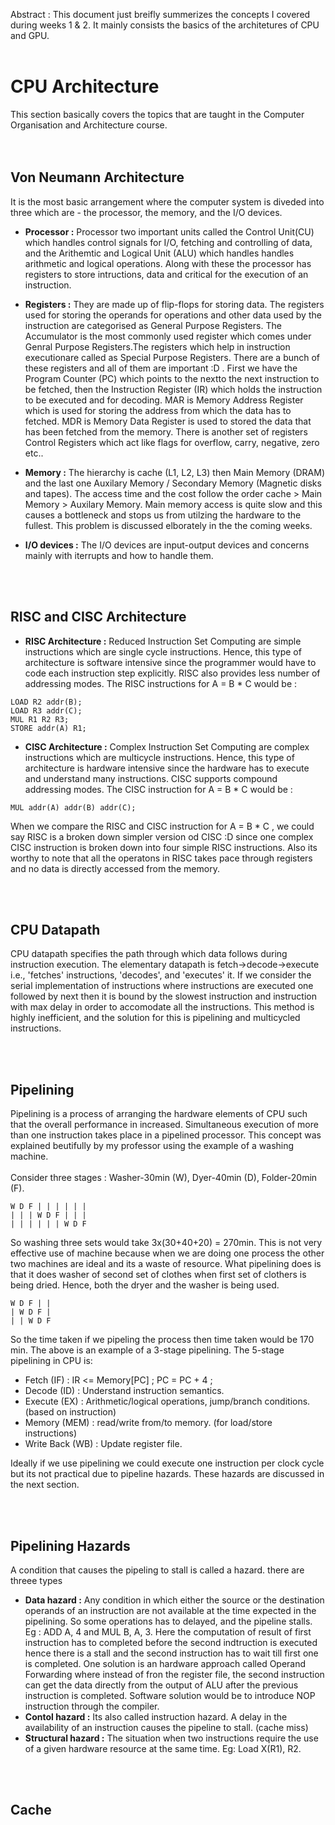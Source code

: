 Abstract : This document just breifly summerizes the concepts I covered during weeks 1 & 2. It mainly consists the basics of the architetures of CPU and GPU.
<br />
<br />

# CPU Architecture
This section basically covers the topics that are taught in the Computer Organisation and Architecture course.  
<br />
<br />

## Von Neumann Architecture
It is the most basic arrangement where the computer system is diveded into three which are - the processor, the memory, and the I/O devices.

- **Processor :** Processor two important units called the Control Unit(CU) which handles control signals for I/O, fetching and controlling of data, and the Arithemtic and Logical Unit (ALU) which handles handles arithmetic and logical operations. Along with these the processor has registers to store intructions, data and critical for the execution of an instruction.

- **Registers :** They are made up of flip-flops for storing data. The registers used for storing the operands for operations and other data used by the instruction are categorised as General Purpose Registers. The Accumulator is the most commonly used register which comes under Genral Purpose Registers.The registers which help in instruction executionare called as Special Purpose Registers. There are a bunch of these registers and all of them are important :D . First we have the Program Counter (PC) which points to the nextto the next instruction to be fetched, then the Instruction Register (IR) which holds the instruction to be executed and for decoding. MAR is Memory Address Register which is used for storing the address from which the data has to fetched. MDR is Memory Data Register is used to stored the data that has been fetched from the memory. There is another set of registers Control Registers which act like flags for overflow, carry, negative, zero etc..

- **Memory :** The hierarchy is cache (L1, L2, L3) then Main Memory (DRAM) and the last one Auxilary Memory / Secondary Memory (Magnetic disks and tapes). The access time and the cost follow the order cache > Main Memory > Auxilary Memory. Main memory access is quite slow and this causes a bottleneck and stops us from utilzing the hardware to the fullest. This problem is discussed elborately in the the coming weeks.

- **I/O devices :** The I/O devices are input-output devices and concerns mainly with iterrupts and how to handle them. 

<br />
<br />

## RISC and CISC Architecture
  
- **RISC Architecture :** Reduced Instruction Set Computing are simple instructions which are single cycle instructions. Hence, this type of architecture is software intensive since the programmer would have to code each instruction step explicitly. RISC also provides less number of addressing modes. The RISC instructions for A = B * C would be :

```
LOAD R2 addr(B);     
LOAD R3 addr(C);     
MUL R1 R2 R3;     
STORE addr(A) R1;
```

- **CISC Architecture :** Complex Instruction Set Computing are complex instructions which are multicycle instructions. Hence, this type of architecture is hardware intensive since the hardware has to execute and understand many instructions. CISC supports compound addressing modes. The CISC instruction for A = B * C would be :
```
MUL addr(A) addr(B) addr(C);
```
When we compare the RISC and CISC instruction for A = B * C , we could say RISC is a broken down simpler version od CISC :D since one complex CISC instruction is broken down into four simple RISC instructions. Also its worthy to note that all the operatons in RISC takes pace through registers and no data is directly accessed from the memory.

<br />
<br />

## CPU Datapath
CPU datapath specifies the path through which data follows during instruction execution. The elementary datapath is fetch->decode->execute i.e., 'fetches' instructions, 'decodes', and 'executes' it. If we consider the serial implementation of instructions where instructions are executed one followed by next then it is bound by the slowest instruction and instruction with max delay in order to accomodate all the instructions. This method is highly inefficient, and the solution for this is pipelining and multicycled instructions.

<br />
<br />

## Pipelining
Pipelining is a process of arranging the hardware elements of CPU such that the overall performance in increased. Simultaneous execution of more than one instruction takes place in a pipelined processor. This concept was explained beutifully by my professor using the example of a washing machine.<br/> <br/>
Consider three stages : Washer-30min (W), Dyer-40min (D), Folder-20min (F).

```
W D F | | | | | |
| | | W D F | | |
| | | | | | W D F
```

So washing three sets would take 3x(30+40+20) = 270min. This is not very effective use of machine because when we are doing one process the other two machines are ideal and its a waste of resource. What pipelining does is that it does washer of second set of clothes when first set of clothers is being dried. Hence, both the dryer and the washer is being used. 

```
W D F | | 
| W D F |
| | W D F 
```
So the time taken if we pipeling the process then time taken would be 170 min. The above is an example of a 3-stage pipelining. The 5-stage pipelining in CPU is:

- Fetch (IF) : IR <= Memory[PC] ;  PC = PC + 4 ; 
- Decode (ID) : Understand instruction semantics.
- Execute (EX) : Arithmetic/logical operations, jump/branch conditions. (based on instruction)
- Memory (MEM) : read/write from/to memory. (for load/store instructions)
- Write Back (WB) : Update register file.

Ideally if we use pipelining we could execute one instruction per clock cycle but its not practical due to pipeline hazards. These hazards are discussed in the next section.

<br />
<br />

## Pipelining Hazards
A condition that causes the pipeling to stall is called a hazard. there are threee types
- **Data hazard :** Any condition in which either the source or the destination operands of an instruction are not available at the time expected in the pipelining. So some operations has to delayed, and the pipeline stalls. Eg : ADD A, 4 and MUL B, A, 3. Here the computation of result of first instruction has to completed before the second indtruction is executed hence there is a stall and the second instruction has to wait till first one is completed. One solution is an hardware approach called Operand Forwarding where instead of fron the register file, the second instruction can get the data directly from the output of ALU after the previous instruction is completed. Software solution would be to introduce NOP instruction through the compiler. 
- **Contol hazard :** Its also called instruction hazard. A delay in the availability of an instruction causes the pipeline to stall. (cache miss)
- **Structural hazard :** The situation when two instructions require the use of a given hardware resource at the same time. Eg: Load X(R1), R2. 

<br />
<br />

## Cache
